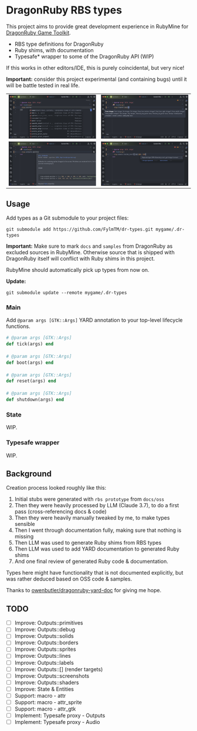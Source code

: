 # DragonRuby RBS types

This project aims to provide great development experience in RubyMine
for [DragonRuby Game Toolkit](https://dragonruby.org/).

* RBS type definitions for DragonRuby
* Ruby shims, with documentation
* Typesafe* wrapper to some of the DragonRuby API (WIP)

If this works in other editors/IDE, this is purely coincidental, but very nice!

**Important:** consider this project experimental (and containing bugs) until it will be battle tested in real life.

<table>
<tr>
<td><img src="docs/autocomplete.png"  alt="autocomplete"></td>
<td><img src="docs/params_hint.png"  alt="params hint"></td>
</tr>
<tr>
<td><img src="docs/documentation.png"  alt="type checking"></td>
<td><img src="docs/type_checking.png"  alt="type checking"></td>
</tr>
</table>

## Usage

Add types as a Git submodule to your project files:

```shell
git submodule add https://github.com/FylmTM/dr-types.git mygame/.dr-types
```

**Important:** Make sure to mark `docs` and `samples` from DragonRuby as excluded sources in RubyMine.
Otherwise source that is shipped with DragonRuby itself will conflict with Ruby shims in this project.

RubyMine should automatically pick up types from now on.

**Update:**

```shell
git submodule update --remote mygame/.dr-types
```

### Main

Add `@param args [GTK::Args]` YARD annotation to your top-level lifecycle functions.

```ruby
# @param args [GTK::Args]
def tick(args) end

# @param args [GTK::Args]
def boot(args) end

# @param args [GTK::Args]
def reset(args) end

# @param args [GTK::Args]
def shutdown(args) end
```

### State

WIP.

### Typesafe wrapper

WIP.

## Background

Creation process looked roughly like this:

1. Initial stubs were generated with `rbs prototype` from `docs/oss`
2. Then they were heavily processed by LLM (Claude 3.7), to do a first pass (cross-referencing docs & code)
3. Then they were heavily manually tweaked by me, to make types sensible
4. Then I went through documentation fully, making sure that nothing is missing
5. Then LLM was used to generate Ruby shims from RBS types
6. Then LLM was used to add YARD documentation to generated Ruby shims
7. And one final review of generated Ruby code & documentation.

Types here might have functionality that is not documented explicitly, but was rather deduced based on
OSS code & samples.

Thanks to [owenbutler/dragonruby-yard-doc](https://github.com/owenbutler/dragonruby-yard-doc) for giving me hope.

## TODO

- [ ] Improve: Outputs::primitives
- [ ] Improve: Outputs::debug
- [ ] Improve: Outputs::solids
- [ ] Improve: Outputs::borders
- [ ] Improve: Outputs::sprites
- [ ] Improve: Outputs::lines
- [ ] Improve: Outputs::labels
- [ ] Improve: Outputs::[] (render targets)
- [ ] Improve: Outputs::screenshots
- [ ] Improve: Outputs::shaders
- [ ] Improve: State & Entities
- [ ] Support: macro - attr
- [ ] Support: macro - attr_sprite
- [ ] Support: macro - attr_gtk
- [ ] Implement: Typesafe proxy - Outputs
- [ ] Implement: Typesafe proxy - Audio
